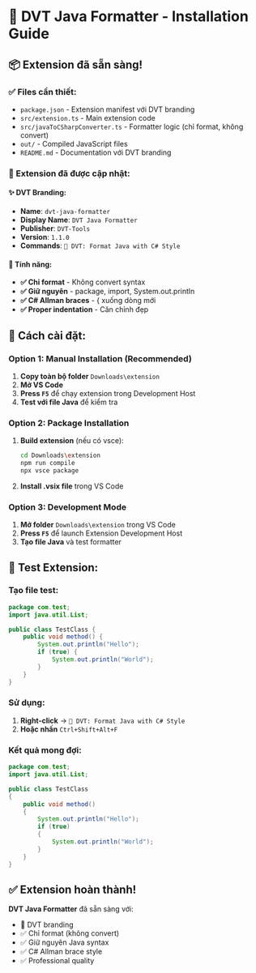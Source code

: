 # 🔷 DVT Java Formatter - Installation Guide

## 📦 Extension đã sẵn sàng!

### ✅ Files cần thiết:
- `package.json` - Extension manifest với DVT branding
- `src/extension.ts` - Main extension code
- `src/javaToCSharpConverter.ts` - Formatter logic (chỉ format, không convert)
- `out/` - Compiled JavaScript files
- `README.md` - Documentation với DVT branding

### 🔧 Extension đã được cập nhật:

#### ✨ DVT Branding:
- **Name**: `dvt-java-formatter`
- **Display Name**: `DVT Java Formatter`
- **Publisher**: `DVT-Tools`
- **Version**: `1.1.0`
- **Commands**: `🔷 DVT: Format Java with C# Style`

#### 🎯 Tính năng:
- **✅ Chỉ format** - Không convert syntax
- **✅ Giữ nguyên** - package, import, System.out.println
- **✅ C# Allman braces** - { xuống dòng mới
- **✅ Proper indentation** - Căn chỉnh đẹp

## 🚀 Cách cài đặt:

### Option 1: Manual Installation (Recommended)
1. **Copy toàn bộ folder** `Downloads\extension` 
2. **Mở VS Code**
3. **Press `F5`** để chạy extension trong Development Host
4. **Test với file Java** để kiểm tra

### Option 2: Package Installation
1. **Build extension** (nếu có vsce):
   ```bash
   cd Downloads\extension
   npm run compile
   npx vsce package
   ```
2. **Install .vsix file** trong VS Code

### Option 3: Development Mode
1. **Mở folder** `Downloads\extension` trong VS Code
2. **Press `F5`** để launch Extension Development Host
3. **Tạo file Java** và test formatter

## 🧪 Test Extension:

### Tạo file test:
```java
package com.test;
import java.util.List;

public class TestClass {
    public void method() {
        System.out.println("Hello");
        if (true) {
            System.out.println("World");
        }
    }
}
```

### Sử dụng:
1. **Right-click** → `🔷 DVT: Format Java with C# Style`
2. **Hoặc nhấn** `Ctrl+Shift+Alt+F`

### Kết quả mong đợi:
```java
package com.test;
import java.util.List;

public class TestClass 
{
    public void method() 
    {
        System.out.println("Hello");
        if (true) 
        {
            System.out.println("World");
        }
    }
}
```

## ✅ Extension hoàn thành!

**DVT Java Formatter** đã sẵn sàng với:
- 🔷 DVT branding
- ✅ Chỉ format (không convert)
- ✅ Giữ nguyên Java syntax
- ✅ C# Allman brace style
- ✅ Professional quality
